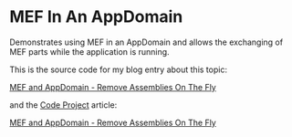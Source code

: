 MEF In An AppDomain
===================

Demonstrates using MEF in an AppDomain and allows the exchanging of MEF parts while the application is running.

This is the source code for my blog entry about this topic:

[MEF and AppDomain - Remove Assemblies On The Fly](http://multithreadthoughts.blogspot.com/2013/08/mef-and-appdomain-remove-assemblies-on.html)

and the [Code Project](http://www.codeproject.com) article:

[MEF and AppDomain - Remove Assemblies On The Fly](http://www.codeproject.com/Articles/633140/MEF-and-AppDomain-Remove-Assemblies-On-The-Fly)
